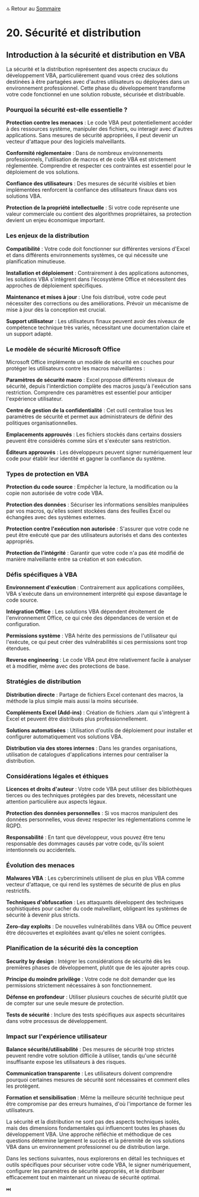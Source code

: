 🔝 Retour au [Sommaire](/SOMMAIRE.md)

# 20. Sécurité et distribution

## Introduction à la sécurité et distribution en VBA

La sécurité et la distribution représentent des aspects cruciaux du développement VBA, particulièrement quand vous créez des solutions destinées à être partagées avec d'autres utilisateurs ou déployées dans un environnement professionnel. Cette phase du développement transforme votre code fonctionnel en une solution robuste, sécurisée et distribuable.

### Pourquoi la sécurité est-elle essentielle ?

**Protection contre les menaces** : Le code VBA peut potentiellement accéder à des ressources système, manipuler des fichiers, ou interagir avec d'autres applications. Sans mesures de sécurité appropriées, il peut devenir un vecteur d'attaque pour des logiciels malveillants.

**Conformité réglementaire** : Dans de nombreux environnements professionnels, l'utilisation de macros et de code VBA est strictement réglementée. Comprendre et respecter ces contraintes est essentiel pour le déploiement de vos solutions.

**Confiance des utilisateurs** : Des mesures de sécurité visibles et bien implémentées renforcent la confiance des utilisateurs finaux dans vos solutions VBA.

**Protection de la propriété intellectuelle** : Si votre code représente une valeur commerciale ou contient des algorithmes propriétaires, sa protection devient un enjeu économique important.

### Les enjeux de la distribution

**Compatibilité** : Votre code doit fonctionner sur différentes versions d'Excel et dans différents environnements systèmes, ce qui nécessite une planification minutieuse.

**Installation et déploiement** : Contrairement à des applications autonomes, les solutions VBA s'intègrent dans l'écosystème Office et nécessitent des approches de déploiement spécifiques.

**Maintenance et mises à jour** : Une fois distribué, votre code peut nécessiter des corrections ou des améliorations. Prévoir un mécanisme de mise à jour dès la conception est crucial.

**Support utilisateur** : Les utilisateurs finaux peuvent avoir des niveaux de compétence technique très variés, nécessitant une documentation claire et un support adapté.

### Le modèle de sécurité Microsoft Office

Microsoft Office implémente un modèle de sécurité en couches pour protéger les utilisateurs contre les macros malveillantes :

**Paramètres de sécurité macro** : Excel propose différents niveaux de sécurité, depuis l'interdiction complète des macros jusqu'à l'exécution sans restriction. Comprendre ces paramètres est essentiel pour anticiper l'expérience utilisateur.

**Centre de gestion de la confidentialité** : Cet outil centralise tous les paramètres de sécurité et permet aux administrateurs de définir des politiques organisationnelles.

**Emplacements approuvés** : Les fichiers stockés dans certains dossiers peuvent être considérés comme sûrs et s'exécuter sans restriction.

**Éditeurs approuvés** : Les développeurs peuvent signer numériquement leur code pour établir leur identité et gagner la confiance du système.

### Types de protection en VBA

**Protection du code source** : Empêcher la lecture, la modification ou la copie non autorisée de votre code VBA.

**Protection des données** : Sécuriser les informations sensibles manipulées par vos macros, qu'elles soient stockées dans des feuilles Excel ou échangées avec des systèmes externes.

**Protection contre l'exécution non autorisée** : S'assurer que votre code ne peut être exécuté que par des utilisateurs autorisés et dans des contextes appropriés.

**Protection de l'intégrité** : Garantir que votre code n'a pas été modifié de manière malveillante entre sa création et son exécution.

### Défis spécifiques à VBA

**Environnement d'exécution** : Contrairement aux applications compilées, VBA s'exécute dans un environnement interprété qui expose davantage le code source.

**Intégration Office** : Les solutions VBA dépendent étroitement de l'environnement Office, ce qui crée des dépendances de version et de configuration.

**Permissions système** : VBA hérite des permissions de l'utilisateur qui l'exécute, ce qui peut créer des vulnérabilités si ces permissions sont trop étendues.

**Reverse engineering** : Le code VBA peut être relativement facile à analyser et à modifier, même avec des protections de base.

### Stratégies de distribution

**Distribution directe** : Partage de fichiers Excel contenant des macros, la méthode la plus simple mais aussi la moins sécurisée.

**Compléments Excel (Add-ins)** : Création de fichiers .xlam qui s'intègrent à Excel et peuvent être distribués plus professionnellement.

**Solutions automatisées** : Utilisation d'outils de déploiement pour installer et configurer automatiquement vos solutions VBA.

**Distribution via des stores internes** : Dans les grandes organisations, utilisation de catalogues d'applications internes pour centraliser la distribution.

### Considérations légales et éthiques

**Licences et droits d'auteur** : Votre code VBA peut utiliser des bibliothèques tierces ou des techniques protégées par des brevets, nécessitant une attention particulière aux aspects légaux.

**Protection des données personnelles** : Si vos macros manipulent des données personnelles, vous devez respecter les réglementations comme le RGPD.

**Responsabilité** : En tant que développeur, vous pouvez être tenu responsable des dommages causés par votre code, qu'ils soient intentionnels ou accidentels.

### Évolution des menaces

**Malwares VBA** : Les cybercriminels utilisent de plus en plus VBA comme vecteur d'attaque, ce qui rend les systèmes de sécurité de plus en plus restrictifs.

**Techniques d'obfuscation** : Les attaquants développent des techniques sophistiquées pour cacher du code malveillant, obligeant les systèmes de sécurité à devenir plus stricts.

**Zero-day exploits** : De nouvelles vulnérabilités dans VBA ou Office peuvent être découvertes et exploitées avant qu'elles ne soient corrigées.

### Planification de la sécurité dès la conception

**Security by design** : Intégrer les considérations de sécurité dès les premières phases de développement, plutôt que de les ajouter après coup.

**Principe du moindre privilège** : Votre code ne doit demander que les permissions strictement nécessaires à son fonctionnement.

**Défense en profondeur** : Utiliser plusieurs couches de sécurité plutôt que de compter sur une seule mesure de protection.

**Tests de sécurité** : Inclure des tests spécifiques aux aspects sécuritaires dans votre processus de développement.

### Impact sur l'expérience utilisateur

**Balance sécurité/utilisabilité** : Des mesures de sécurité trop strictes peuvent rendre votre solution difficile à utiliser, tandis qu'une sécurité insuffisante expose les utilisateurs à des risques.

**Communication transparente** : Les utilisateurs doivent comprendre pourquoi certaines mesures de sécurité sont nécessaires et comment elles les protègent.

**Formation et sensibilisation** : Même la meilleure sécurité technique peut être compromise par des erreurs humaines, d'où l'importance de former les utilisateurs.

La sécurité et la distribution ne sont pas des aspects techniques isolés, mais des dimensions fondamentales qui influencent toutes les phases du développement VBA. Une approche réfléchie et méthodique de ces questions détermine largement le succès et la pérennité de vos solutions VBA dans un environnement professionnel ou de distribution large.

Dans les sections suivantes, nous explorerons en détail les techniques et outils spécifiques pour sécuriser votre code VBA, le signer numériquement, configurer les paramètres de sécurité appropriés, et le distribuer efficacement tout en maintenant un niveau de sécurité optimal.

⏭️
